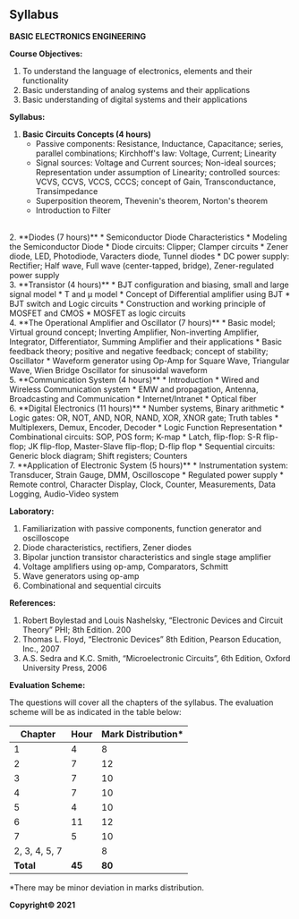 ## Syllabus

**BASIC ELECTRONICS ENGINEERING**

**Course Objectives:**

1. To understand the language of electronics, elements and their functionality
2. Basic understanding of analog systems and their applications
3. Basic understanding of digital systems and their applications

**Syllabus:**

1. **Basic Circuits Concepts (4 hours)**
    * Passive components: Resistance, Inductance, Capacitance; series, parallel combinations; Kirchhoff's law: Voltage, Current; Linearity
    * Signal sources: Voltage and Current sources; Non-ideal sources; Representation under assumption of Linearity; controlled sources: VCVS, CCVS, VCCS, CCCS; concept of Gain, Transconductance, Transimpedance
    * Superposition theorem, Thevenin's theorem, Norton's theorem
    * Introduction to Filter
<br>
2. **Diodes (7 hours)**
    * Semiconductor Diode Characteristics
    * Modeling the Semiconductor Diode
    * Diode circuits: Clipper; Clamper circuits
    * Zener diode, LED, Photodiode, Varacters diode, Tunnel diodes
    * DC power supply: Rectifier; Half wave, Full wave (center-tapped, bridge), Zener-regulated power supply
<br>
3. **Transistor (4 hours)**
    * BJT configuration and biasing, small and large signal model
    * T and µ model
    * Concept of Differential amplifier using BJT
    * BJT switch and Logic circuits
    * Construction and working principle of MOSFET and CMOS
    * MOSFET as logic circuits
<br>
4. **The Operational Amplifier and Oscillator (7 hours)**
    * Basic model; Virtual ground concept; Inverting Amplifier, Non-inverting Amplifier, Integrator, Differentiator, Summing Amplifier and their applications
    * Basic feedback theory; positive and negative feedback; concept of stability; Oscillator
    * Waveform generator using Op-Amp for Square Wave, Triangular Wave, Wien Bridge Oscillator for sinusoidal waveform
<br>
5. **Communication System (4 hours)**
    * Introduction
    * Wired and Wireless Communication system
    * EMW and propagation, Antenna, Broadcasting and Communication
    * Internet/Intranet
    * Optical fiber
<br>
6. **Digital Electronics (11 hours)**
    * Number systems, Binary arithmetic
    * Logic gates: OR, NOT, AND, NOR, NAND, XOR, XNOR gate; Truth tables
    * Multiplexers, Demux, Encoder, Decoder
    * Logic Function Representation
    * Combinational circuits: SOP, POS form; K-map
    * Latch, flip-flop: S-R flip-flop; JK flip-flop, Master-Slave flip-flop; D-flip flop
    * Sequential circuits: Generic block diagram; Shift registers; Counters
<br>
7. **Application of Electronic System (5 hours)**
    * Instrumentation system: Transducer, Strain Gauge, DMM, Oscilloscope
    * Regulated power supply
    * Remote control, Character Display, Clock, Counter, Measurements, Data Logging, Audio-Video system

**Laboratory:**

1. Familiarization with passive components, function generator and oscilloscope
2. Diode characteristics, rectifiers, Zener diodes
3. Bipolar junction transistor characteristics and single stage amplifier
4. Voltage amplifiers using op-amp, Comparators, Schmitt
5. Wave generators using op-amp
6. Combinational and sequential circuits

**References:**

1. Robert Boylestad and Louis Nashelsky, “Electronic Devices and Circuit Theory” PHI; 8th Edition. 200
2. Thomas L. Floyd, “Electronic Devices” 8th Edition, Pearson Education, Inc., 2007
3. A.S. Sedra and K.C. Smith, “Microelectronic Circuits”, 6th Edition, Oxford University Press, 2006

**Evaluation Scheme:**

The questions will cover all the chapters of the syllabus. The evaluation scheme will be as indicated in the table below:

| Chapter | Hour | Mark Distribution* |
|---|---|---|
| 1 | 4 | 8 |
| 2 | 7 | 12 |
| 3 | 7 | 10 |
| 4 | 7 | 10 |
| 5 | 4 | 10 |
| 6 | 11 | 12 |
| 7 | 5 | 10 |
| 2, 3, 4, 5, 7 |  | 8 |
| **Total** | **45** | **80** |

*There may be minor deviation in marks distribution.

**Copyright&copy; 2021** 
